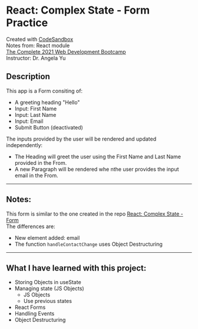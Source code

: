 # React: Complex State - Form Practice
Created with [CodeSandbox](https://codesandbox.io/)  
Notes from: React module  
[The Complete 2021 Web Development Bootcamp](https://www.udemy.com/course/the-complete-web-development-bootcamp/)  
Instructor: Dr. Angela Yu 

## Description
This app is a Form consiting of: 
* A greeting heading "Hello"
* Input: First Name
* Input: Last Name
* Input: Email 
* Submit Button (deactivated)

The inputs provided by the user will be rendered and updated independently:
* The Heading will greet the user using the First Name and Last Name provided in the From.
* A new Paragraph will be rendered whe nthe user provides the input email in the From.

 ---
## Notes:

This form is similar to the one created in the repo [React: Complex State - Form](https://github.com/ChristianVillalba/react_changing_complex_state__form.git)      
The differences are:
* New element added: email
* The function ```handleContactChange``` uses Object Destructuring 
 
 ---
## What I have learned with this project:
* Storing Objects in useState
* Managing state (JS Objects)
	* JS Objects
	* Use previous states
* React Forms
* Handling Events
* Object Destructuring
